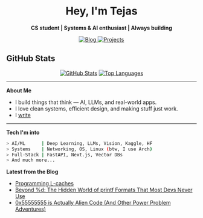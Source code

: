 <h1 align="center">Hey, I'm Tejas</h1>

<p align="center">
  <b>CS student | Systems & AI enthusiast | Always building</b>
</p>

<p align="center">
  <a href="https://screenager.dev" target="_blank">
    <img alt="Blog" src="https://img.shields.io/badge/portfolio-screenager.dev-black?style=for-the-badge&logo=vercel&logoColor=white">
  </a>
  <a href="https://github.com/tejas242?tab=repositories" target="_blank">
    <img alt="Projects" src="https://img.shields.io/badge/projects-GitHub-blue?style=for-the-badge&logo=github">
  </a>
</p>

## GitHub Stats

<div align="center">
  
[![GitHub Stats](https://github-readme-stats.vercel.app/api?username=tejas242&show_icons=true&theme=tokyonight&hide_border=true&bg_color=0D1117)](https://github.com/tejas242)
[![Top Languages](https://github-readme-stats.vercel.app/api/top-langs/?username=tejas242&layout=compact&theme=tokyonight&hide_border=true&bg_color=0D1117)](https://github.com/tejas242)

</div>

---

**About Me**

- I build things that think — AI, LLMs, and real-world apps.
- I love clean systems, efficient design, and making stuff just work.
- I [write](https://screenager.dev/blog)

---

**Tech I'm into**

```bash
> AI/ML      | Deep Learning, LLMs, Vision, Kaggle, HF
> Systems    | Networking, OS, Linux (btw, I use Arch)
> Full-Stack | FastAPI, Next.js, Vector DBs
> And much more...
```

**Latest from the Blog**

<!-- BLOG:START -->
- [Programming L-caches](https://screenager.dev/blog/2025/l3-cache)
- [Beyond %d: The Hidden World of printf Formats That Most Devs Never Use](https://screenager.dev/blog/2025/printf-formats-beyond-d)
- [0x55555555 is Actually Alien Code &lpar;And Other Power Problem Adventures&rpar;](https://screenager.dev/blog/2025/bit-tricks-power-problems)
<!-- BLOG:END -->
